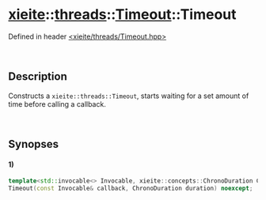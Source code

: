 # [xieite](../../../../xieite.md)\:\:[threads](../../../../threads.md)\:\:[Timeout](../../../Timeout.md)\:\:Timeout
Defined in header [<xieite/threads/Timeout.hpp>](../../../../../include/xieite/threads/Timeout.hpp)

&nbsp;

## Description
Constructs a `xieite::threads::Timeout`, starts waiting for a set amount of time before calling a callback.

&nbsp;

## Synopses
#### 1)
```cpp
template<std::invocable<> Invocable, xieite::concepts::ChronoDuration ChronoDuration>
Timeout(const Invocable& callback, ChronoDuration duration) noexcept;
```
